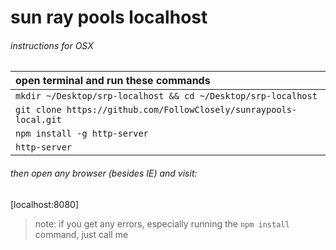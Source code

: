 # sun ray pools localhost

###### instructions for OSX

| open terminal and run these commands                               |
| :----------------------------------------------------------------  |
| `mkdir ~/Desktop/srp-localhost && cd ~/Desktop/srp-localhost`      |
| `git clone https://github.com/FollowClosely/sunraypools-local.git` |
| `npm install -g http-server`                                       |
| `http-server`                                                      |

###### then open any browser (besides IE) and visit:

[localhost:8080]

> note: if you get any errors, especially running the `npm install` command, just call me
